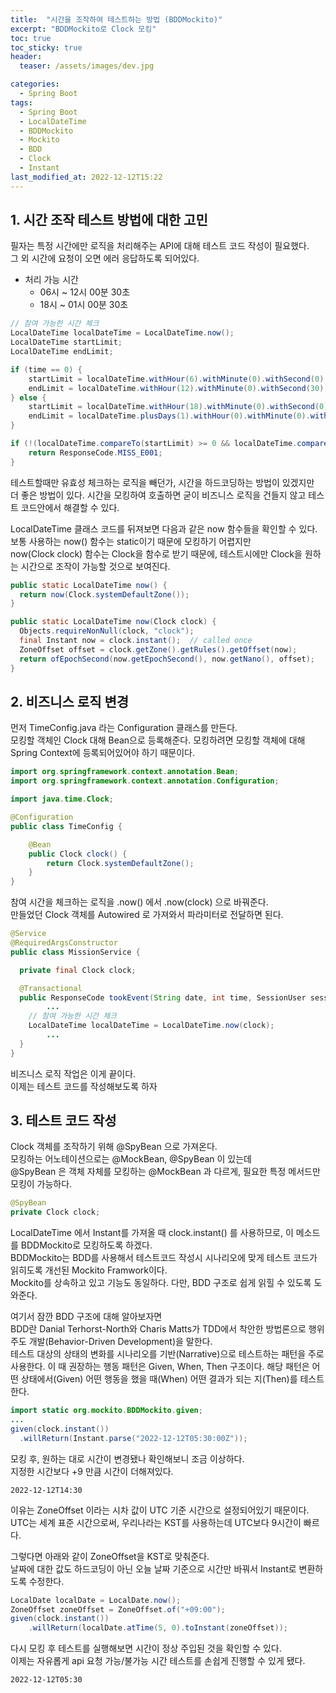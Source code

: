 ```yaml
---
title:  "시간을 조작하여 테스트하는 방법 (BDDMockito)"
excerpt: "BDDMockito로 Clock 모킹"
toc: true
toc_sticky: true
header:
  teaser: /assets/images/dev.jpg

categories:
  - Spring Boot
tags:
  - Spring Boot
  - LocalDateTime
  - BDDMockito
  - Mockito
  - BDD
  - Clock
  - Instant
last_modified_at: 2022-12-12T15:22
---
```


## 1. 시간 조작 테스트 방법에 대한 고민
필자는 특정 시간에만 로직을 처리해주는 API에 대해 테스트 코드 작성이 필요했다.   
그 외 시간에 요청이 오면 에러 응답하도록 되어있다.  
- 처리 가능 시간
  - 06시 ~ 12시 00분 30초
  - 18시 ~ 01시 00분 30초

```java
// 참여 가능한 시간 체크
LocalDateTime localDateTime = LocalDateTime.now();
LocalDateTime startLimit;
LocalDateTime endLimit;

if (time == 0) {
	startLimit = localDateTime.withHour(6).withMinute(0).withSecond(0).withNano(0);
	endLimit = localDateTime.withHour(12).withMinute(0).withSecond(30).withNano(0);
} else {
	startLimit = localDateTime.withHour(18).withMinute(0).withSecond(0).withNano(0);
	endLimit = localDateTime.plusDays(1).withHour(0).withMinute(0).withSecond(30).withNano(0);
}

if (!(localDateTime.compareTo(startLimit) >= 0 && localDateTime.compareTo(endLimit) <= 0)) {
	return ResponseCode.MISS_E001;
}
```

테스트할때만 유효성 체크하는 로직을 빼던가, 시간을 하드코딩하는 방법이 있겠지만  
더 좋은 방법이 있다. 시간을 모킹하여 호출하면 굳이 비즈니스 로직을 건들지 않고 테스트 코드안에서 해결할 수 있다.  

LocalDateTime 클래스 코드를 뒤져보면 다음과 같은 now 함수들을 확인할 수 있다.  
보통 사용하는 now() 함수는 static이기 때문에 모킹하기 어렵지만  
now(Clock clock) 함수는 Clock을 함수로 받기 때문에, 테스트시에만 Clock을 원하는 시간으로 조작이 가능할 것으로 보여진다.  
```java
public static LocalDateTime now() {
  return now(Clock.systemDefaultZone());
}

public static LocalDateTime now(Clock clock) {
  Objects.requireNonNull(clock, "clock");
  final Instant now = clock.instant();  // called once
  ZoneOffset offset = clock.getZone().getRules().getOffset(now);
  return ofEpochSecond(now.getEpochSecond(), now.getNano(), offset);
}
```

## 2. 비즈니스 로직 변경
먼저 TimeConfig.java 라는 Configuration 클래스를 만든다.  
모킹할 객체인 Clock 대해 Bean으로 등록해준다. 모킹하려면 모킹할 객체에 대해 Spring Context에 등록되어있어야 하기 때문이다.  
```java
import org.springframework.context.annotation.Bean;
import org.springframework.context.annotation.Configuration;

import java.time.Clock;

@Configuration
public class TimeConfig {

    @Bean
    public Clock clock() {
        return Clock.systemDefaultZone();
    }
}
```

참여 시간을 체크하는 로직을 .now() 에서 .now(clock) 으로 바꿔준다.  
만들었던 Clock 객체를 Autowired 로 가져와서 파라미터로 전달하면 된다.  
```java
@Service
@RequiredArgsConstructor
public class MissionService {

  private final Clock clock;

  @Transactional
  public ResponseCode tookEvent(String date, int time, SessionUser sessionUser) {
		...
    // 참여 가능한 시간 체크
    LocalDateTime localDateTime = LocalDateTime.now(clock);
		...
  }
}
```

비즈니스 로직 작업은 이게 끝이다.  
이제는 테스트 코드를 작성해보도록 하자  

## 3. 테스트 코드 작성
Clock 객체를 조작하기 위해 @SpyBean 으로 가져온다.  
모킹하는 어노테이션으로는 @MockBean, @SpyBean 이 있는데  
@SpyBean 은 객체 자체를 모킹하는 @MockBean 과 다르게, 필요한 특정 메서드만 모킹이 가능하다.  
```java
@SpyBean
private Clock clock;
```

LocalDateTime 에서 Instant를 가져올 때 clock.instant() 를 사용하므로, 이 메소드를 BDDMockito로 모킹하도록 하겠다.  
BDDMockito는 BDD를 사용해서 테스트코드 작성시 시나리오에 맞게 테스트 코드가 읽히도록 개선된 Mockito Framwork이다.  
Mockito를 상속하고 있고 기능도 동일하다. 다만, BDD 구조로 쉽게 읽힐 수 있도록 도와준다.  

여기서 잠깐 BDD 구조에 대해 알아보자면  
BDD란 Danial Terhorst-North와 Charis Matts가 TDD에서 착안한 방법론으로 행위 주도 개발(Behavior-Driven Development)을 말한다.  
테스트 대상의 상태의 변화를 시나리오를 기반(Narrative)으로 테스트하는 패턴을 주로 사용한다. 이 때 권장하는 행동 패턴은 Given, When, Then 구조이다.
해당 패턴은 어떤 상태에서(Given) 어떤 행동을 했을 때(When) 어떤 결과가 되는 지(Then)를 테스트한다.  
```java
import static org.mockito.BDDMockito.given;
...
given(clock.instant())
  .willReturn(Instant.parse("2022-12-12T05:30:00Z"));
```

모킹 후, 원하는 대로 시간이 변경됐나 확인해보니 조금 이상하다.  
지정한 시간보다 +9 만큼 시간이 더해져있다.  
```text
2022-12-12T14:30
```

이유는 ZoneOffset 이라는 시차 값이 UTC 기준 시간으로 설정되어있기 때문이다.  
UTC는 세계 표준 시간으로써, 우리나라는 KST를 사용하는데 UTC보다 9시간이 빠르다.  

그렇다면 아래와 같이 ZoneOffset을 KST로 맞춰준다.  
날짜에 대한 값도 하드코딩이 아닌 오늘 날짜 기준으로 시간만 바꿔서 Instant로 변환하도록 수정한다.  
```java
LocalDate localDate = LocalDate.now();
ZoneOffset zoneOffset = ZoneOffset.of("+09:00");
given(clock.instant())
	.willReturn(localDate.atTime(5, 0).toInstant(zoneOffset));
```

다시 모킹 후 테스트를 실행해보면 시간이 정상 주입된 것을 확인할 수 있다.  
이제는 자유롭게 api 요청 가능/불가능 시간 테스트를 손쉽게 진행할 수 있게 됐다.  
```text
2022-12-12T05:30
```